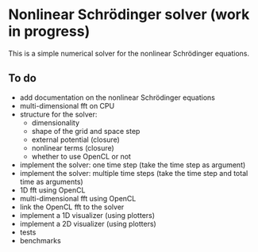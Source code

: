 # Nonlinear Schrödinger solver (work in progress)

This is a simple numerical solver for the nonlinear Schrödinger equations.

## To do

* add documentation on the nonlinear Schrödinger equations
* multi-dimensional fft on CPU
* structure for the solver:
    * dimensionality
    * shape of the grid and space step
    * external potential (closure)
    * nonlinear terms (closure)
    * whether to use OpenCL or not
* implement the solver: one time step (take the time step as argument)
* implement the solver: multiple time steps (take the time step and total time as arguments)
* 1D fft using OpenCL
* multi-dimensional fft using OpenCL
* link the OpenCL fft to the solver
* implement a 1D visualizer (using plotters)
* implement a 2D visualizer (using plotters)
* tests 
* benchmarks
